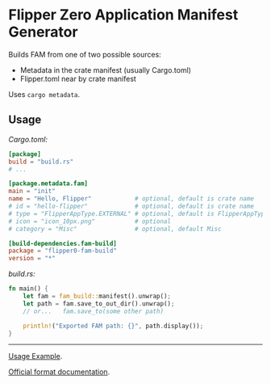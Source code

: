 # Flipper Zero Application Manifest __Generator__

Builds FAM from one of two possible sources:
- Metadata in the crate manifest (usually Cargo.toml)
- Flipper.toml near by crate manifest

Uses `cargo metadata`.


## Usage

_Cargo.toml:_
```toml
[package]
build = "build.rs"
# ...

[package.metadata.fam]
main = "init"
name = "Hello, Flipper"            # optional, default is crate name
# id = "hello-flipper"             # optional, default is crate name
# type = "FlipperAppType.EXTERNAL" # optional, default is FlipperAppType.EXTERNAL
# icon = "icon_10px.png"           # optional
# category = "Misc"                # optional, default Misc

[build-dependencies.fam-build]
package = "flipper0-fam-build"
version = "*"
```

_build.rs:_
```rust
fn main() {
	let fam = fam_build::manifest().unwrap();
	let path = fam.save_to_out_dir().unwrap();
	// or...   fam.save_to(some other path)

	println!("Exported FAM path: {}", path.display());
}
```


- - -

[Usage Example](https://github.com/boozook/flipper0/tree/master/examples/hello-fap-manifest).

[Official format documentation](https://github.com/flipperdevices/flipperzero-firmware/blob/release-candidate/documentation/AppManifests.md).
